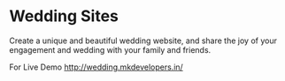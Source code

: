# Wedding Sites

Create a unique and beautiful wedding website, and share the joy of your engagement and wedding with your family and friends.

For Live Demo http://wedding.mkdevelopers.in/ 
